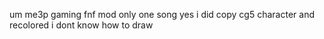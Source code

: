 um me3p gaming fnf mod only one song
yes i did copy cg5 character and recolored
i dont know how to draw
